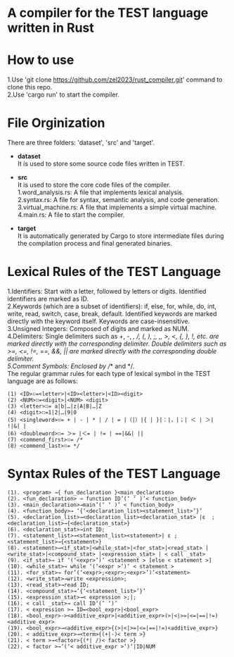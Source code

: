 # A compiler for the TEST language written in Rust

# How to use
  1.Use 'git clone https://github.com/zel2023/rust_compiler.git' command to clone this repo.  
  2.Use 'cargo run' to  start the compiler.

# File Orginization  
  There are three folders: 'dataset', 'src' and 'target'.

  * **dataset**  
  It is used to store some source code files written in TEST.

  * **src**  
  It is used to store the core code files of the compiler.  
  1.word_analysis.rs: A file that implements lexical analysis.  
  2.syntax.rs: A file for syntax, semantic analysis, and code generation.  
  3.virtual_machine.rs: A file that implements a simple virtual machine.  
  4.main.rs: A file to start the compiler.  

  * **target**  
  It is automatically generated by Cargo to store intermediate files during the compilation process and final generated binaries.

# Lexical Rules of the TEST Language  
1.Identifiers: Start with a letter, followed by letters or digits. Identified identifiers are marked as ID.  
2.Keywords (which are a subset of identifiers): if, else, for, while, do, int, write, read, switch, case, break, default. Identified keywords are marked directly with the keyword itself. Keywords are case-insensitive.  
3.Unsigned Integers: Composed of digits and marked as NUM.  
4.Delimiters: Single delimiters such as +, -, *, /, (, ), ;, ,, >, <, {, }, !, etc. are marked directly with the corresponding delimiter. Double delimiters such as >=, <=, !=, ==, &&, || are marked directly with the corresponding double delimiter.  
5.Comment Symbols: Enclosed by /** and */.  
The regular grammar rules for each type of lexical symbol in the TEST language are as follows:  
```
(1) <ID>∷=<letter>|<ID><letter>|<ID><digit>
(2) <NUM>∷=<digit>|<NUM> <digit>
(3) <letter>∷= a|b|…|z|A|B|…|Z
(4) <digit>∷=1|2|…|9|0
(5) <singleword>∷= + | - | * | / | = |（|）|{ | }|：|，|；| ＜ | ＞| !|&| |
(6) <doubleword>∷= ＞= |＜= | != | ==|&&| ||
(7) <commend_first>∷= /*
(8) <commend_last>∷= */
```

# Syntax Rules of the TEST Language  
```
(1). <program> →{ fun_declaration }<main_declaration> 
(2). <fun_declaration> → function ID’(‘ ‘ )’< function_body> 
(3). <main_declaration>→main’(‘ ‘ )’ < function_body> 
(4). <function_body>→ ‘{‘<declaration_list><statement_list>’}’ 
(5). <declaration_list>→<declaration_list><declaration_stat> |ε  ; <declaration_list>→{<declaration_stat>} 
(6). <declaration_stat>→int ID; 
(7). <statement_list>→<statement_list><statement>| ε ;  <statement_list>→{<statement>} 
(8). <statement>→<if_stat>|<while_stat>|<for_stat>|<read_stat> |<write_stat>|<compound_stat> |<expression_stat> | < call _stat> 
(9). <if_stat>→ if ‘(‘<expr>’)’ <statement > [else < statement >] 
(10). <while_stat>→ while ‘(‘<expr >’)’ < statement > 
(11). <for_stat>→ for’(‘<expr>;<expr>;<expr>’)’<statement>
(12). <write_stat>→write <expression>; 
(13). <read_stat>→read ID; 
(14). <compound_stat>→’{‘<statement_list>’}’ 
(15). <expression_stat>→< expression >;|; 
(16). < call _stat>→ call ID‘(’ ‘)’ 
(17). < expression >→ ID=<bool_expr>|<bool_expr> 
(18). <bool_expr>-><additive_expr>|<additive_expr>(>|<|>=|<=|==|!=)<additive_expr> 
(19). <bool_expr>→<additive_expr>{(>|<|>=|<=|==|!=)<additive_expr>} 
(20). < additive_expr>→<term>{(+|-)< term >} 
(21). < term >→<factor>{(*| /)< factor >} 
(22). < factor >→’(‘< additive_expr >’)’|ID|NUM 

```

